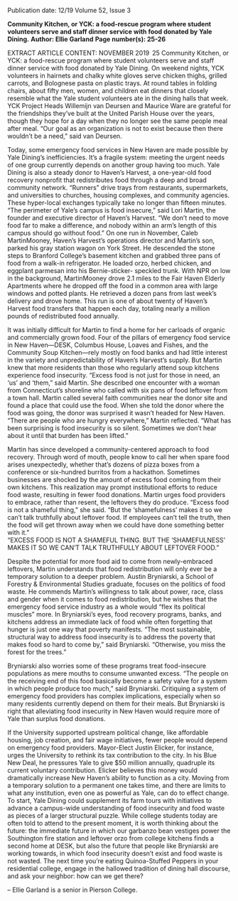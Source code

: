 Publication date: 12/19
Volume 52, Issue 3

**Community Kitchen, or YCK: a food-rescue program where student volunteers serve and staff dinner service with food donated by Yale Dining.**
**Author: Ellie Garland**
**Page number(s): 25-26**

EXTRACT ARTICLE CONTENT:
NOVEMBER 2019
 25
Community Kitchen, or YCK: a food-rescue program 
where student volunteers serve and staff dinner service 
with food donated by Yale Dining. 
On weekend nights, YCK volunteers in hairnets 
and chalky white gloves serve chicken thighs, grilled 
carrots, and Bolognese pasta on plastic trays. At round 
tables in folding chairs, about fifty men, women, and 
children eat dinners that closely resemble what the 
Yale student volunteers ate in the dining halls that 
week. YCK Project Heads Willemijn van Deursen and 
Maurice Ware are grateful for the friendships they’ve 
built at the United Parish House over the years, though 
they hope for a day when they no longer see the same 
people meal after meal. “Our goal as an organization 
is not to exist because then there wouldn’t be a need,” 
said van Deursen.


Today, some emergency food services in New Haven 
are made possible by Yale Dining’s inefficiencies. It’s a 
fragile system: meeting the urgent needs of one group 
currently depends on another group having too much. 
Yale Dining is also a steady donor to Haven’s Harvest, 
a one-year-old food recovery nonprofit that redistributes 
food through a deep and broad community network. 
“Runners” drive trays from restaurants, supermarkets, 
and universities to churches, housing complexes, and 
community agencies. These hyper-local exchanges 
typically take no longer than fifteen minutes.
“The perimeter of Yale’s campus is food insecure,” 
said Lori Martin, the founder and executive director 
of Haven’s Harvest. “We don’t need to move food far to 
make a difference, and nobody within an arm’s length 
of this campus should go without food.” 
On one run in November, Caleb MartinMooney, 
Haven’s Harvest’s operations director and Martin’s 
son, parked his gray station wagon on York Street. 
He descended the stone steps to Branford College’s 
basement kitchen and grabbed three pans of food from 
a walk-in refrigerator. He loaded orzo, herbed chicken, 
and eggplant parmesan into his Bernie-sticker-
speckled trunk. With NPR on low in the background, 
MartinMooney drove 2.1 miles to the Fair Haven 
Elderly Apartments where he dropped off the food in 
a common area with large windows and potted plants. 
He retrieved a dozen pans from last week’s delivery and 
drove home. This run is one of about twenty of Haven’s 
Harvest food transfers that happen each day, totaling 
nearly a million pounds of redistributed food annually.


It was initially difficult for Martin to find a home for 
her carloads of organic and commercially grown food. 
Four of the pillars of emergency food service in New 
Haven—DESK, Columbus House, Loaves and Fishes, 
and the Community Soup Kitchen—rely mostly on 
food banks and had little interest in the variety and 
unpredictability of Haven’s Harvest’s supply. But Martin 
knew that more residents than those who regularly 
attend soup kitchens experience food insecurity. 
“Excess food is not just for those in need, an ‘us’ and 
‘them,” said Martin. She described one encounter with 
a woman from Connecticut’s shoreline who called 
with six pans of food leftover from a town hall. Martin 
called several faith communities near the donor site 
and found a place that could use the food. When she 
told the donor where the food was going, the donor  was 
surprised it wasn’t headed for New Haven. “There are 
people who are hungry everywhere,” Martin reflected. 
“What has been surprising is food insecurity is so silent. 
Sometimes we don’t hear about it until that burden has 
been lifted.”


Martin has since developed a community-centered 
approach to food recovery. Through word of mouth, 
people know to call her when spare food arises 
unexpectedly, whether that’s dozens of pizza boxes 
from a conference or six-hundred burritos from a 
hackathon. 
Sometimes businesses are shocked by the amount 
of excess food coming from their own kitchens. This 
realization may prompt institutional efforts to reduce 
food waste, resulting in fewer food donations. Martin 
urges food providers to embrace, rather than resent, 
the leftovers they do produce. “Excess food is not a 
shameful thing,” she said. “But the ‘shamefulness’ 
makes it so we can’t talk truthfully about leftover food. 
If employees can’t tell the truth, then the food will 
get thrown away when we could have done something 
better with it.”     
“EXCESS FOOD IS NOT A 
SHAMEFUL THING. BUT 
THE ‘SHAMEFULNESS’ 
MAKES IT SO WE CAN’T 
TALK TRUTHFULLY ABOUT 
LEFTOVER FOOD.”


Despite the potential for more food aid to come 
from newly-embraced leftovers, Martin understands 
that food redistribution will only ever be a temporary 
solution to a deeper problem. Austin Bryniarski, a 
School of Forestry & Environmental Studies graduate, 
focuses on the politics of food waste. He commends 
Martin’s willingness to talk about power, race, class 
and gender when it comes to food redistribution, but 
he wishes that the emergency food service industry as a 
whole would “flex its political muscles” more. 
In Bryniarski’s eyes, food recovery programs, banks, 
and kitchens address an immediate lack of food while 
often forgetting that hunger is just one way that poverty 
manifests. “The most sustainable, structural way to 
address food insecurity is to address the poverty that 
makes food so hard to come by,” said Bryniarski. 
“Otherwise, you miss the forest for the trees.”


Bryniarski also worries some of these programs treat 
food-insecure populations as mere mouths to consume 
unwanted excess. “The people on the receiving end of 
this food basically become a safety valve for a system in 
which people produce too much,” said Bryniarski. 
Critiquing a system of emergency food providers 
has complex implications, especially when so many 
residents currently depend on them for their meals. 
But Bryniarski is right that alleviating food insecurity 
in New Haven would require more of Yale than surplus 
food donations.


If the University supported upstream political 
change, like affordable housing, job creation, and 
fair wage initiatives, fewer people would depend on 
emergency food providers. Mayor-Elect Justin Elicker, 
for instance, urges the University to rethink its tax 
contribution to the city. In his Blue New Deal, he 
pressures Yale to give $50 million annually, quadruple 
its current voluntary contribution. Elicker believes 
this money would dramatically increase New Haven’s 
ability to function as a city. Moving from a temporary 
solution to a permanent one takes time, and there are 
limits to what any institution, even one as powerful as 
Yale, can do to effect change. To start, Yale Dining could 
supplement its farm tours with initiatives to advance 
a campus-wide understanding of food insecurity and 
food waste as pieces of a larger structural puzzle. 
While college students today are often told to attend 
to the present moment, it is worth thinking about the 
future: the immediate future in which our garbanzo 
bean vestiges power the Southington fire station and 
leftover orzo from college kitchens finds a second home 
at DESK, but also the future that people like Bryniarski 
are working towards, in which food insecurity doesn’t 
exist and food waste is not wasted. The next time you’re 
eating Quinoa-Stuffed Peppers in your residential 
college, engage in the hallowed tradition of dining 
hall discourse, and ask your neighbor: how can we get 
there? 
     
 
– Ellie Garland is a senior in 
Pierson College.